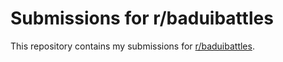 # Submissions for r/baduibattles

This repository contains my submissions for [r/baduibattles](https://www.reddit.com/r/badUIbattles/).
